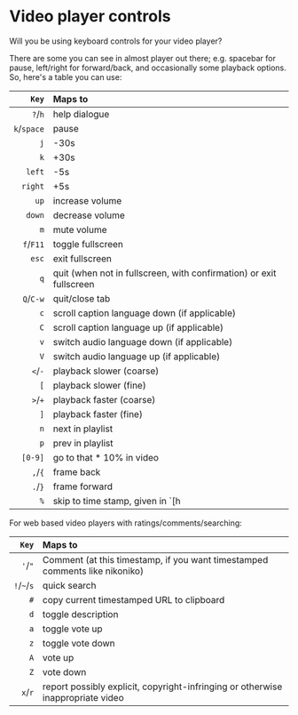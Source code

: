 # Video player controls

Will you be using keyboard controls for your video player?

There are some you can see in almost player out there; e.g. spacebar for pause, left/right for forward/back, and occasionally some playback options. So, here's a table you can use:

|       `Key` | Maps to                                                        |
|------------:|:---------------------------------------------------------------|
|     `?`/`h` | help dialogue                                                  |
| `k`/`space` | pause                                                          |
|         `j` | -30s                                                           |
|         `k` | +30s                                                           |
|      `left` | -5s                                                            |
|     `right` | +5s                                                            |
|        `up` | increase volume                                                |
|      `down` | decrease volume                                                |
|         `m` | mute volume                                                    |
|   `f`/`F11` | toggle fullscreen                                              |
|       `esc` | exit fullscreen                                                |
|         `q` | quit (when not in fullscreen, with confirmation) or exit fullscreen |
|   `Q`/`C-w` | quit/close tab                                                 |
|         `c` | scroll caption language down (if applicable)                   |
|         `C` | scroll caption language up (if applicable)                     |
|         `v` | switch audio language down (if applicable)                     |
|         `V` | switch audio language up (if applicable)                       |
|     `<`/`-` | playback slower (coarse)                                       |
|         `[` | playback slower (fine)                                         |
|     `>`/`+` | playback faster (coarse)                                       |
|         `]` | playback faster (fine)                                         |
|         `n` | next in playlist                                               |
|         `p` | prev in playlist                                               |
|     `[0-9]` | go to that * 10% in video                                      |
|     `,`/`{` | frame back                                                     |
|     `.`/`}` | frame forward                                                  |
|         `%` | skip to time stamp, given in `[h | s * 60 * 60]? :? [m | s * 60]? :? s` format (allow times like 120s = 2min, 300s = 5min etc) |

For web based video players with ratings/comments/searching:

|       `Key` | Maps to                                                        |
|------------:|:---------------------------------------------------------------|
|     `'`/`"` | Comment (at this timestamp, if you want timestamped comments like nikoniko) |
| `!`/`~`/`s` | quick search                                                   |
|         `#` | copy current timestamped URL to clipboard                      |
|         `d` | toggle description                                             |
|         `a` | toggle vote up                                                 |
|         `z` | toggle vote down                                               |
|         `A` | vote up                                                        |
|         `Z` | vote down                                                      |
|     `x`/`r` | report possibly explicit, copyright-infringing or otherwise inappropriate video |

<!-- Ask Rob Dodson for some help, he can probably do a11y on that :-) -->
